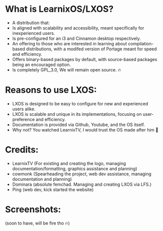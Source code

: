 # **What is LearnixOS/LXOS?** 
  - A distribution that:
  - Is aligned with scalability and accessibility, meant specifically for inexperienced users.
  - Is pre-configured for an i3 and Cinnamon desktop respectively.
  - An offering to those who are interested in learning about compilation-based distributions, with a modifed version of Portage meant for speed and efficiency.
  - Offers binary-based packages by default, with source-based packages being an encouraged option.
  - Is completely GPL_3.0, We will remain open source. :fire:

# **Reasons to use LXOS:**
  - LXOS is designed to be easy to configure for new and experienced users alike.
  - LXOS is scalable and unique in its implementations, focusing on user-preference and efficiency.
  - Documentation is provided via Github, Youtube, and the OS itself.
  - Why not? You watched LearnixTV, I would trust the OS made after him 🐧

# **Credits:**
  - LearnixTV (For existing and creating the logo, managing documentation/formatting, graphics assistance and planning)
  - cowmonk (Spearheading the project, web dev assistance, managing documentation and planning)
  - Dominara (absolute femchad. Managing and creating LXOS via LFS.)
  - Ping (web dev, kick started the website)

# **Screenshots:**
  (soon to have, will be fire tho :fire:)
